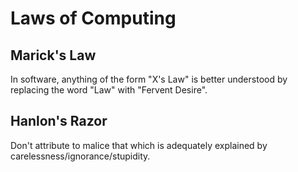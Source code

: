 # Laws of Computing

Marick's Law
------------

In software, anything of the form "X's Law" is better understood by replacing the word "Law" with "Fervent Desire".

Hanlon's Razor
--------------

Don't attribute to malice that which is adequately explained by carelessness/ignorance/stupidity.

